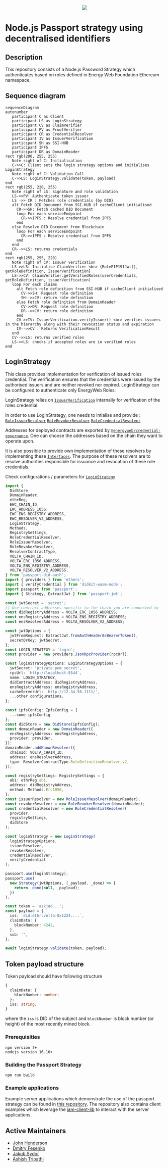 <p align="center">
  <img src="https://github.com/energywebfoundation/passport-did-auth/actions/workflows/deploy.yml/badge.svg" />
</p>

# Node.js Passport strategy using decentralised identifiers

## Description

This repository consists of a Node.js Password Strategy which authenticates based on roles defined in Energy Web Foundation Ethereum namespace.

## Sequence diagram

 ```mermaid
sequenceDiagram
autonumber
    participant C as Client
    participant LS as LoginStrategy
    participant CV as ClaimVerifier
    participant PV as ProofVerifier
    participant CR as CredentialResolver
    participant IV as IssuerVerification
    participant SH as SSI-HUB
    participant IPFS
    participant DR as DomainReader
rect rgb(200, 255, 255)
    Note right of C: Initialisation
    C->>C: Client sets the login strategy options and initialises LoginStrategy
    Note right of C: Validation Call
    C->>LS: LoginStrategy.validate(token, payload)
end
rect rgb(255, 220, 255)
    Note right of LS: Signature and role validation
    LS->>PV: Authenticate token issuer
    LS ->> CR : Fetches role credentials {by DID}
    alt Fetch DID Document from SSI-HUB if cacheClient initialised
      CR->>SH: Fetch cached DID Document
      loop For each serviceEndpoint
        CR->>IPFS : Resolve credential from IPFS
      end
    else Resolve DID Document from Blockchain
      loop For each serviceEndpoint
        CR->>IPFS : Resolve credential from IPFS
      end
    end
    CR-->>LS: returns credentials
end
rect rgb(255, 255, 220)
    Note right of CV: Issuer verification
    LS->>LS: Initialise ClaimVerifier <br> {RoleEIP191Jwt[], getRoleDefinition, IssuerVerification}
    LS->>CV: ClaimVerifier.getVerifiedRoles(userCredentials, getRoleDefinition, issuerVerification) 
    loop For each claims
      alt Fetch role definition from SSI-HUB if cacheClient initialised
        CV->>SH: Request role definition
        SH-->>CV: return role definition
      else Fetch role definition from DomainReader
        CV->>DR: Request role definition
        DR-->>CV: return role definition
      end
      CV->>IV: IssuerVerification.verifyIssuer() <br> verifies issuers in the hierarchy along with their revocation status and expiration
      IV-->>CV : Returns VerificationResult
    end
    CV-->>LS: returns verified roles
    LS->>LS: checks if accepted roles are in verified roles
end
```

## LoginStrategy

This class provides implementation for verification of issued roles credential. The verification ensures that the credentials were issued by the authorised issuers and are neither revoked nor expired. LoginStrategy can be configured to authenticate only EnergyWeb Roles.

LoginStrategy relies on [`IssuerVerification`](https://github.com/energywebfoundation/ew-credentials/blob/develop/packages/vc-verification/src/verifier/issuer-verification.ts) internally for verification of the roles credential. 

In order to use LoginStrategy, one needs to intialise and provide :
[`RoleIssuerResolver`](./lib/RoleIssuerResolver.ts/)
[`RoleRevokerResolver`](./lib/RoleRevokerResolver.ts/)
[`RoleCredentialResolver`](./lib/RoleCredentialResolver.ts/)

Addresses for deployed contracts are exported by [`@energyweb/credential-governance`](https://github.com/energywebfoundation/ew-credentials/blob/develop/packages/credential-governance/src/chain-constants.ts). One can choose the addresses based on the chain they want to operate upon.

It is also possible to provide own implementation of these resolvers by implementing these [`Interfaces`](https://github.com/energywebfoundation/ew-credentials/tree/develop/packages/vc-verification/src/resolver). The purpose of these resolvers are to resolve authorities responsible for issuance and revocation of these role credentials.

Check configurations / parameters for [`LoginStrategy`](./lib/LoginStrategy.ts/)

```Typescript
import {
  DidStore,
  DomainReader,
  ethrReg,
  EWC_CHAIN_ID,
  EWC_ADDRESS_1056,
  EWC_ENS_REGISTRY_ADDRESS,
  EWC_RESOLVER_V2_ADDRESS,
  LoginStrategy,
  Methods,
  RegistrySettings,
  RoleCredentialResolver,
  RoleIssuerResolver,
  RoleRevokerResolver,
  ResolverContractType,
  VOLTA_CHAIN_ID,
  VOLTA_ERC_1056_ADDRESS,
  VOLTA_ENS_REGISTRY_ADDRESS,
  VOLTA_RESOLVER_V2_ADDRESS,
} from 'passport-did-auth';
import { providers } from 'ethers';
import { verifyCredential } from 'didkit-wasm-node';
import passport from 'passport';
import { Strategy, ExtractJwt } from 'passport-jwt';

const jwtSecret = 'secret';
// Use contract addresses specific to the chain you are connected to
const didRegistryAddress = VOLTA_ERC_1056_ADDRESS;
const ensRegistryAddress = VOLTA_ENS_REGISTRY_ADDRESS;
const ensResolverAddress = VOLTA_RESOLVER_V2_ADDRESS;

const jwtOptions = {
  jwtFromRequest: ExtractJwt.fromAuthHeaderAsBearerToken(),
  secretOrKey: jwtSecret,
};
const LOGIN_STRATEGY = 'login';
const provider = new providers.JsonRpcProvider(rpcUrl);

const loginStrategyOptions: LoginStrategyOptions = {
  jwtSecret: 'private_pem_secret',
  rpcUrl: `http://localhost:8544`,
  name: LOGIN_STRATEGY,
  didContractAddress: didRegistryAddress,
  ensRegistryAddress: ensRegistryAddress,
  cacheServerUrl: 'http://12.34.56.1111/',
  ...other configurations,
};

const ipfsConfig: IpfsConfig = {
  ...some ipfsConfig
};
const didStore = new DidStore(ipfsConfig);
const domainReader = new DomainReader({
  ensRegistryAddress: ensRegistryAddress,
  provider: provider,
});
domainReader.addKnownResolver({
  chainId: VOLTA_CHAIN_ID,
  address: ensResolverAddress,
  type: ResolverContractType.RoleDefinitionResolver_v2,
});

const registrySettings: RegistrySettings = {
  abi: ethrReg.abi,
  address: didRegistryAddress,
  method: Methods.Erc1056,
};
const issuerResolver = new RoleIssuerResolver(domainReader);
const revokerResolver = new RoleRevokerResolver(domainReader);
const credentialResolver = new RoleCredentialResolver(
  provider,
  registrySettings,
  didStore
);

const loginStrategy = new LoginStrategy(
  loginStrategyOptions,
  issuerResolver,
  revokerResolver,
  credentialResolver,
  verifyCredential
);

passport.use(loginStrategy);
passport.use(
  new Strategy(jwtOptions, (_payload, _done) => {
    return _done(null, _payload);
  })
);

const token = 'askjad...';
const payload = {
  iss: `did:ethr:volta:0x1224....`,
  claimData: {
    blockNumber: 4242,
  },
  sub: '',
};

await loginStrategy.validate(token, payload);
```

## Token payload structure

Token payload should have following structure

```Typescript
{
  claimData: {
    blockNumber: number;
  };
  iss: string;
}
```

where the `iss` is DID of the subject and `blockNumber` is block number (or height) of the most recently mined block.

### Prerequisities

```
npm version 7+
nodejs version 16.10+
```

### Building the Passport Strategy

```
npm run build
```

### Example applications

Example server applications which demonstrate the use of the passport strategy can be found in [this repository](https://github.com/energywebfoundation/iam-client-examples). The repository also contains client examples which leverage the [iam-client-lib](https://github.com/energywebfoundation/iam-client-lib/) to interact with the server applications.

## Active Maintainers

- [John Henderson](https://github.com/jrhender)
- [Dmitry Fesenko](https://github.com/JGiter)
- [Jakub Sydor](https://github.com/Harasz)
- [Ashish Tripathi](https://github.com/nichonien)

